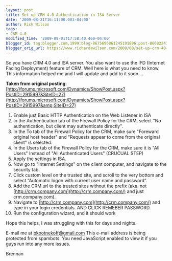 ```yaml
---
layout: post
title: Set up CRM 4.0 Authentication in ISA Server
date: '2009-08-21T16:11:00.003-04:00'
author: Rick Wilson
tags:
- CRM 4.0
modified_time: '2009-09-01T17:58:40.460-04:00'
blogger_id: tag:blogger.com,1999:blog-8675696861245191896.post-8068224102516944631
blogger_orig_url: https://www.richardawilson.com/2009/08/set-up-crm-40-authentication-in-isa.html
---
```


So you have CRM 4.0 and ISA server. You also want to use the IFD (Internet Facing Deployment) feature of CRM. Well here is what you need to know. This information helped me and I will update and add to it soon....

**Taken from original posting**: [http://forums.microsoft.com/Dynamics/ShowPost.aspx?PostID=2915997&SiteID=27](http://forums.microsoft.com/Dynamics/ShowPost.aspx?PostID=2915997&amp;SiteID=27)

1. Enable just Basic HTTP Authentication on the Web Listener in ISA
2. In the Authentication tab of the Firewall Policy for the CRM, select "No authentication, but client may authenticate directly".
3. In the To tab of the Firewall Policy for the CRM, make sure "Foreward original host header" and "Requests appear to come from the original client" is selected.
4. In the Users tab of the Firewall Policy for the CRM, make sure it is "All Users" Instead of "All Authenticated Users" (CRUCUAL STEP)
5. Apply the settings in ISA.
6. Now go to "Internet Settings" on the client computer, and navigate to the security tab.
7. Click custom level on the trusted site, and scroll to the very bottom and select “Automatic logon with current user name and password”.
8. Add the CRM url to the trusted sites without the prefix (aka. not [http://crm.company.com](http://crm.company.com/) and just crm.company.com).
9. Navigate to [http://crm.company.com](http://crm.company.com/) and type in your login credentials. AND CLICK REMEBER PASSWORD.
10. Run the configuration wizard, and it should work

Hope this helps, I was struggling with this for days and nights.

E-mail me at bkootnekoff@gmail.com This e-mail address is being protected from spambots. You need JavaScript enabled to view it if you guys run into any more issues.

Brennan

